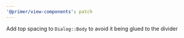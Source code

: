 ```yaml
---
'@primer/view-components': patch
---
```


Add top spacing to `Dialog::Body` to avoid it being glued to the divider
